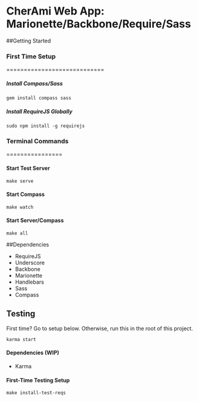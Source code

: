 CherAmi Web App: Marionette/Backbone/Require/Sass
==========================================

##Getting Started

### First Time Setup
============================
##### Install Compass/Sass

	gem install compass sass


##### Install RequireJS Globally

	sudo npm install -g requirejs

### Terminal Commands	
================

#### Start Test Server

	make serve
	
#### Start Compass
	
	make watch
	
#### Start Server/Compass

	make all

##Dependencies

* RequireJS
* Underscore
* Backbone
* Marionette
* Handlebars
* Sass
* Compass


## Testing
First time? Go to setup below. Otherwise, run this in the root of this project.

	karma start

#### Dependencies (WIP)

* Karma

#### First-Time Testing Setup

	make install-test-reqs





